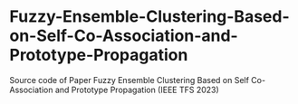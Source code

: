 # Fuzzy-Ensemble-Clustering-Based-on-Self-Co-Association-and-Prototype-Propagation
Source code of Paper Fuzzy Ensemble Clustering Based on Self Co-Association and Prototype Propagation (IEEE TFS 2023)

